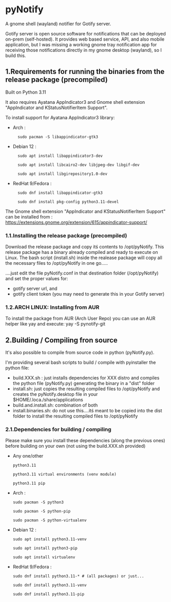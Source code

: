 # pyNotify
A gnome shell (wayland) notifier for Gotify server.

Gotify server is open source software for notifications that can be deployed on-prem (self-hosted). 
It provides web based service, API,  and also mobile application, but I was missing a working gnome tray notification app for receiving those notifications directly in my gnome desktop (wayland), so I build this.



## 1.Requirements for running the binaries from the release package (precompiled)
Built on Python 3.11

It also requires Ayatana AppIndicator3 and Gnome shell extension "AppIndicator and KStatusNotifierItem Support".

To install support for Ayatana AppIndicator3 library:

- Arch :

        sudo pacman -S libappindicator-gtk3
  
- Debian 12 :

        sudo apt install libappindicator3-dev

        sudo apt install libcairo2-dev libjpeg-dev libgif-dev

        sudo apt install libgirepository1.0-dev
 
- RedHat 9/Fedora :

        sudo dnf install libappindicator-gtk3

        sudo dnf install pkg-config python3.11-devel

The Gnome shell extension "AppIndicator and KStatusNotifierItem Support" can be installed from : https://extensions.gnome.org/extension/615/appindicator-support/

### 1.1.Installing the release package (precompiled)
Download the release package and copy itś contents to /opt/pyNotify. 
This release package has a binary already compiled and ready to execute on Linux.
The bash script (install.sh) inside the realease package will copy all the necessary files to /opt/pyNotify in one go.....

....just edit the file pyNotify.conf in that destination folder (/opt/pyNotify) and set the proper values for:
- gotify server url, and 
- gotify client token  (you may need to generate this in your Gotify server)


### 1.2.ARCH LINUX: Installing from AUR
To install the package from AUR (Arch User Repo) you can use an AUR helper like yay and execute:
                yay -S pynotify-git


## 2.Building / Compiling fron source
It's also possible to compile from source code in python (pyNotify.py).

I'm providing several bash scripts to build / compile with pyinstaller the python file:
- build.XXX.sh : just installs dependencies for XXX distro and compiles the python file (pyNotify.py) generating the binary in a "dist" folder
- install.sh: just copies the resulting compiled files to /opt/pyNotify and creates the pyNotify.desktop file in your $HOME/.loca./share/applications
- build.and.install.sh: combination of both
- install.binaries.sh: do not use this....itś meant to be copied into the dist folder to install the resulting compiled files to /opt/pyNotify
  

### 2.1.Dependencies for building / compiling
Please make sure you install these dependencies (along the previous ones) before building on your own (not using the build.XXX.sh provided)
- Any one/other

      python3.11
  
      python3.11 virtual environments (venv module)
  
      python3.11 pip

- Arch :

      sudo pacman -S python3
  
      sudo pacman -S python-pip  

      sudo pacman -S python-virtualenv
  
- Debian 12 :

      sudo apt install python3.11-venv
  
      sudo apt install python3-pip
  
      sudo apt install virtualenv

- RedHat 9/Fedora :

      sudo dnf install python3.11-* # (all packages) or just...
  
      sudo dnf install python3.11-venv
  
      sudo dnf install python3.11-pip

